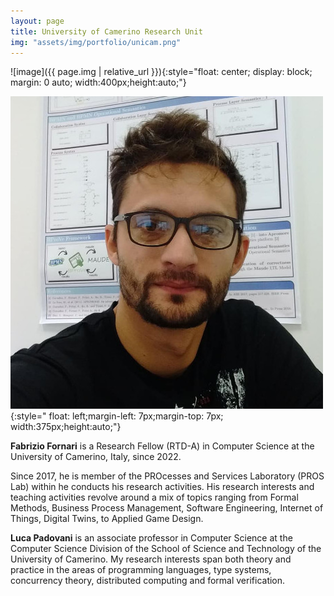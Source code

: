 ```yaml
---
layout: page
title: University of Camerino Research Unit
img: "assets/img/portfolio/unicam.png"
---
```

![image]({{ page.img | relative_url }}){:style="float: center; display: block; margin: 0 auto; width:400px;height:auto;"}

![Fabrizio Fornari](/assets/img/consortium/Fabrizio.jpeg){:style=" float: left;margin-left: 7px;margin-top: 7px; width:375px;height:auto;"}

**Fabrizio Fornari** is a Research Fellow (RTD-A) in Computer Science at the University of Camerino, Italy, since 2022. 
<!-- He obtained his PhD (2018) and M.Sc. (2013) in Computer Science at the University of Camerino. -->
 Since 2017, he is member of the PROcesses and Services Laboratory (PROS Lab) within he conducts his research activities. His research interests and teaching activities revolve around a mix of topics ranging from Formal Methods, Business Process Management, Software Engineering, Internet of Things, Digital Twins, to Applied Game Design.

<!-- ![Luca Padovani](/assets/img/consortium/Luca.jpeg){:style=" float: left;margin-left: 7px;margin-top: 7px; width:375px;height:auto;"} -->

**Luca Padovani** is an associate professor in Computer Science at the Computer Science Division of the School of Science and Technology of the University of Camerino. My research interests span both theory and practice in the areas of programming languages, type systems, concurrency theory, distributed computing and formal verification.